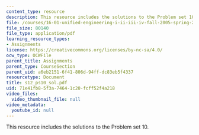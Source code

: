 ```yaml
---
content_type: resource
description: This resource includes the solutions to the Problem set 10.
file: /courses/16-01-unified-engineering-i-ii-iii-iv-fall-2005-spring-2006/71e41fb85f3a74641c20fcff52f4a218_s12_ps10_sol.pdf
file_size: 80140
file_type: application/pdf
learning_resource_types:
- Assignments
license: https://creativecommons.org/licenses/by-nc-sa/4.0/
ocw_type: OCWFile
parent_title: Assignments
parent_type: CourseSection
parent_uid: a6eb2151-6f41-806d-94ff-dc83eb5f4337
resourcetype: Document
title: s12_ps10_sol.pdf
uid: 71e41fb8-5f3a-7464-1c20-fcff52f4a218
video_files:
  video_thumbnail_file: null
video_metadata:
  youtube_id: null
---
```

This resource includes the solutions to the Problem set 10.